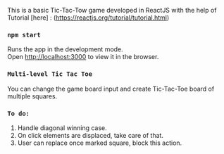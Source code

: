This is a basic Tic-Tac-Tow game developed in ReactJS with the help of Tutorial [here] : (https://reactjs.org/tutorial/tutorial.html)

### `npm start`

Runs the app in the development mode.<br />
Open [http://localhost:3000](http://localhost:3000) to view it in the browser.

### `Multi-level Tic Tac Toe`

You can change the game board input and create Tic-Tac-Toe board of multiple squares.

### `To do:`

1. Handle diagonal winning case.
2. On click elements are displaced, take care of that.
3. User can replace once marked square, block this action.
